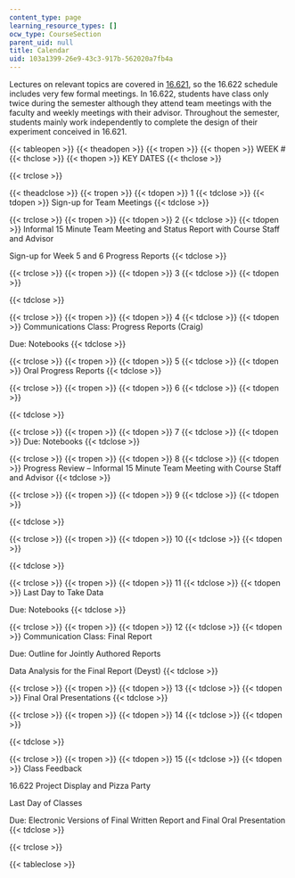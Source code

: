 ```yaml
---
content_type: page
learning_resource_types: []
ocw_type: CourseSection
parent_uid: null
title: Calendar
uid: 103a1399-26e9-43c3-917b-562020a7fb4a
---
```


Lectures on relevant topics are covered in [16.621](/courses/16-621-experimental-projects-i-spring-2003), so the 16.622 schedule includes very few formal meetings. In 16.622, students have class only twice during the semester although they attend team meetings with the faculty and weekly meetings with their advisor. Throughout the semester, students mainly work independently to complete the design of their experiment conceived in 16.621.

{{< tableopen >}}
{{< theadopen >}}
{{< tropen >}}
{{< thopen >}}
WEEK #
{{< thclose >}}
{{< thopen >}}
KEY DATES
{{< thclose >}}

{{< trclose >}}

{{< theadclose >}}
{{< tropen >}}
{{< tdopen >}}
1
{{< tdclose >}}
{{< tdopen >}}
Sign-up for Team Meetings
{{< tdclose >}}

{{< trclose >}}
{{< tropen >}}
{{< tdopen >}}
2
{{< tdclose >}}
{{< tdopen >}}
Informal 15 Minute Team Meeting and Status Report with Course Staff and Advisor  
  
Sign-up for Week 5 and 6 Progress Reports
{{< tdclose >}}

{{< trclose >}}
{{< tropen >}}
{{< tdopen >}}
3
{{< tdclose >}}
{{< tdopen >}}

{{< tdclose >}}

{{< trclose >}}
{{< tropen >}}
{{< tdopen >}}
4
{{< tdclose >}}
{{< tdopen >}}
Communications Class: Progress Reports (Craig)  
  
Due: Notebooks
{{< tdclose >}}

{{< trclose >}}
{{< tropen >}}
{{< tdopen >}}
5
{{< tdclose >}}
{{< tdopen >}}
Oral Progress Reports
{{< tdclose >}}

{{< trclose >}}
{{< tropen >}}
{{< tdopen >}}
6
{{< tdclose >}}
{{< tdopen >}}

{{< tdclose >}}

{{< trclose >}}
{{< tropen >}}
{{< tdopen >}}
7
{{< tdclose >}}
{{< tdopen >}}
Due: Notebooks
{{< tdclose >}}

{{< trclose >}}
{{< tropen >}}
{{< tdopen >}}
8
{{< tdclose >}}
{{< tdopen >}}
Progress Review – Informal 15 Minute Team Meeting with Course Staff and Advisor
{{< tdclose >}}

{{< trclose >}}
{{< tropen >}}
{{< tdopen >}}
9
{{< tdclose >}}
{{< tdopen >}}

{{< tdclose >}}

{{< trclose >}}
{{< tropen >}}
{{< tdopen >}}
10
{{< tdclose >}}
{{< tdopen >}}

{{< tdclose >}}

{{< trclose >}}
{{< tropen >}}
{{< tdopen >}}
11
{{< tdclose >}}
{{< tdopen >}}
Last Day to Take Data  
  
Due: Notebooks
{{< tdclose >}}

{{< trclose >}}
{{< tropen >}}
{{< tdopen >}}
12
{{< tdclose >}}
{{< tdopen >}}
Communication Class: Final Report  
  
Due: Outline for Jointly Authored Reports  
  
Data Analysis for the Final Report (Deyst)
{{< tdclose >}}

{{< trclose >}}
{{< tropen >}}
{{< tdopen >}}
13
{{< tdclose >}}
{{< tdopen >}}
Final Oral Presentations
{{< tdclose >}}

{{< trclose >}}
{{< tropen >}}
{{< tdopen >}}
14
{{< tdclose >}}
{{< tdopen >}}

{{< tdclose >}}

{{< trclose >}}
{{< tropen >}}
{{< tdopen >}}
15
{{< tdclose >}}
{{< tdopen >}}
Class Feedback  
  
16.622 Project Display and Pizza Party  
  
Last Day of Classes  
  
Due: Electronic Versions of Final Written Report and Final Oral Presentation
{{< tdclose >}}

{{< trclose >}}

{{< tableclose >}}